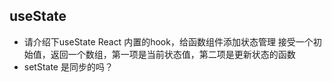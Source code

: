 ## useState
- 请介绍下useState
  React 内置的hook，给函数组件添加状态管理
  接受一个初始值，返回一个数组，第一项是当前状态值，第二项是更新状态的函数
- setState 是同步的吗？
  
  